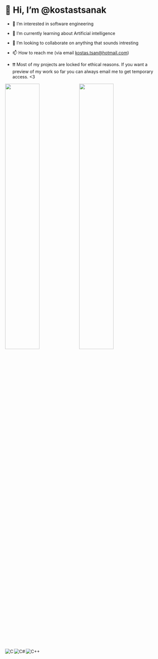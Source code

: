 # 👋 Hi, I’m @kostastsanak
- 👀 I’m interested in software engineering
- 🌱 I’m currently learning about Artificial intelligence
- 💞️ I’m looking to collaborate on anything that sounds intresting
- 📫 How to reach me (via email kostas.tsan@hotmail.com)

- ❗❗ Most of my projects are locked for ethical reasons. If you want a preview of my work so far you can always email me to get temporary access. <3

<div>
  <img align ="left" width ="47%" src="https://github-readme-stats.vercel.app/api?username=kostastsanak&show_icons=true&theme=radical"/>

  <img align ="left" width ="47%" src="https://github-readme-stats.vercel.app/api/top-langs/?username=kostastsanak&layout=compact"/>
  <img align ="left" alt = "C" src="https://img.shields.io/badge/c-%2300599C.svg?style=for-the-badge&logo=c&logoColor=white"/>
  <img align ="left" alt = "C#" src="https://img.shields.io/badge/c%23-%23239120.svg?style=for-the-badge&logo=c-sharp&logoColor=white"/>
  <br>
  <img alt = "C++" src="https://img.shields.io/badge/c++-%2300599C.svg?style=for-the-badge&logo=c%2B%2B&logoColor=white"/>
</div>
